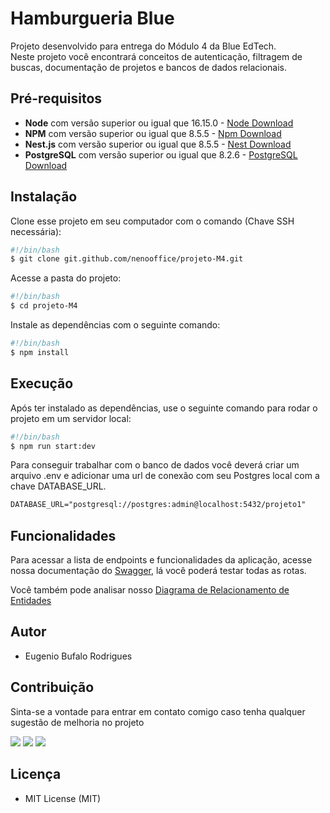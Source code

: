 # Hamburgueria Blue

Projeto desenvolvido para entrega do Módulo 4 da Blue EdTech.
<br/>
Neste projeto você encontrará conceitos de autenticação, filtragem de buscas, documentação de projetos e bancos de dados relacionais.

## Pré-requisitos

- **Node** com versão superior ou igual que 16.15.0 - [Node Download](https://nodejs.org/pt-br/download/)
- **NPM** com versão superior ou igual que 8.5.5 - [Npm Download](https://www.npmjs.com/package/download)
- **Nest.js** com versão superior ou igual que 8.5.5 - [Nest Download](https://docs.nestjs.com/)
- **PostgreSQL** com versão superior ou igual que 8.2.6 - [PostgreSQL Download](https://www.postgresql.org/download/)

## Instalação

Clone esse projeto em seu computador com o comando (Chave SSH necessária):

```bash
#!/bin/bash
$ git clone git.github.com/nenooffice/projeto-M4.git
```

Acesse a pasta do projeto:

```bash
#!/bin/bash
$ cd projeto-M4
```

Instale as dependências com o seguinte comando:

```bash
#!/bin/bash
$ npm install
```

## Execução

Após ter instalado as dependências, use o seguinte comando para rodar o projeto em um servidor local:

```bash
#!/bin/bash
$ npm run start:dev
```

Para conseguir trabalhar com o banco de dados você deverá criar um arquivo .env e adicionar uma url de conexão com seu Postgres local com a chave DATABASE_URL.

```md
DATABASE_URL="postgresql://postgres:admin@localhost:5432/projeto1"
```

## Funcionalidades

Para acessar a lista de endpoints e funcionalidades da aplicação, acesse nossa documentação do [Swagger](http://localhost:3333/docs/#/), lá você poderá testar todas as rotas.

Você também pode analisar nosso <a href="./db.pdf" download>Diagrama de Relacionamento de Entidades</a>

## Autor

- Eugenio Bufalo Rodrigues

## Contribuição

Sinta-se a vontade para entrar em contato comigo caso tenha qualquer sugestão de melhoria no projeto

<div>
<a href="https://www.linkedin.com/in/eugenio-neno-rodrigues/" target="_blank"><img src="https://img.shields.io/badge/-LinkedIn-%230077B5?style=for-the-badge&logo=linkedin&logoColor=white" target="_blank"></a>
<a href="https://instagram.com/lordn3no/" target="_blank"><img src="https://img.shields.io/badge/-Instagram-%23E4405F?style=for-the-badge&logo=instagram&logoColor=white" target="_blank"></a>
<a href = "mailto:nenodev.contato@gmail.com"><img src="https://img.shields.io/badge/Gmail-D14836?style=for-the-badge&logo=gmail&logoColor=white" target="_blank"></a>
</div>

## Licença

- MIT License (MIT)

